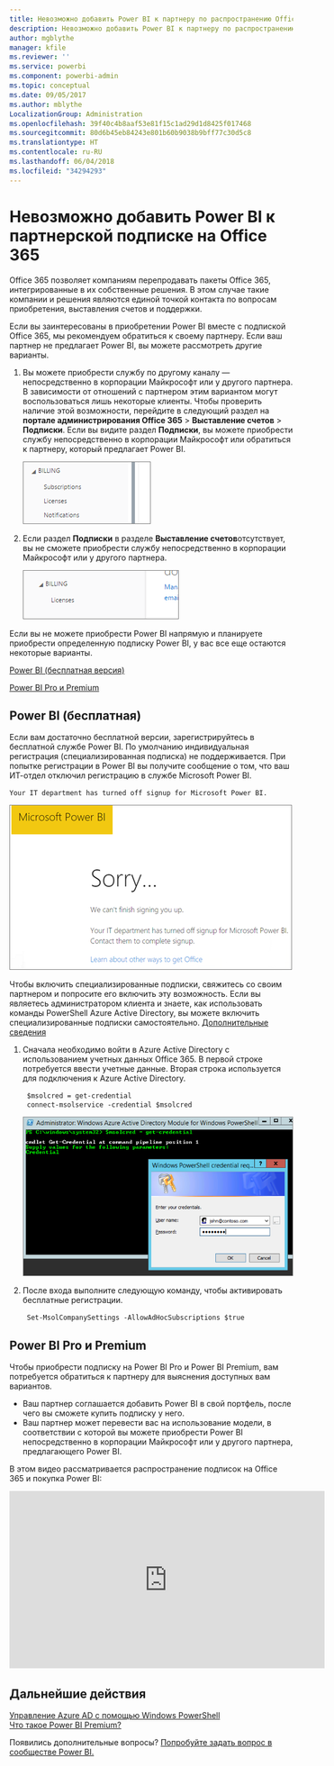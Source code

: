 ```yaml
---
title: Невозможно добавить Power BI к партнеру по распространению Office 365
description: Невозможно добавить Power BI к партнеру по распространению подписок на Office 365. Модель распространения подписок — это модель приобретения, используемая для Office 365.
author: mgblythe
manager: kfile
ms.reviewer: ''
ms.service: powerbi
ms.component: powerbi-admin
ms.topic: conceptual
ms.date: 09/05/2017
ms.author: mblythe
LocalizationGroup: Administration
ms.openlocfilehash: 39f40c4b8aaf53e81f15c1ad29d1d8425f017468
ms.sourcegitcommit: 80d6b45eb84243e801b60b9038b9bff77c30d5c8
ms.translationtype: HT
ms.contentlocale: ru-RU
ms.lasthandoff: 06/04/2018
ms.locfileid: "34294293"
---
```

# <a name="unable-to-add-power-bi-to-office-365-partner-subscription"></a>Невозможно добавить Power BI к партнерской подписке на Office 365
Office 365 позволяет компаниям перепродавать пакеты Office 365, интегрированные в их собственные решения. В этом случае такие компании и решения являются единой точкой контакта по вопросам приобретения, выставления счетов и поддержки.

Если вы заинтересованы в приобретении Power BI вместе с подпиской Office 365, мы рекомендуем обратиться к своему партнеру. Если ваш партнер не предлагает Power BI, вы можете рассмотреть другие варианты.

1. Вы можете приобрести службу по другому каналу — непосредственно в корпорации Майкрософт или у другого партнера. В зависимости от отношений с партнером этим вариантом могут воспользоваться лишь некоторые клиенты. Чтобы проверить наличие этой возможности, перейдите в следующий раздел на **портале администрирования Office 365** > **Выставление счетов** > **Подписки**. Если вы видите раздел **Подписки**, вы можете приобрести службу непосредственно в корпорации Майкрософт или обратиться к партнеру, который предлагает Power BI.
   
    ![](media/service-admin-syndication-partner/billingsub.png)
2. Если раздел **Подписки** в разделе **Выставление счетов**отсутствует, вы не сможете приобрести службу непосредственно в корпорации Майкрософт или у другого партнера. 
   
   ![](media/service-admin-syndication-partner/billing.png)

Если вы не можете приобрести Power BI напрямую и планируете приобрести определенную подписку Power BI, у вас все еще остаются некоторые варианты.

[Power BI (бесплатная версия)](#power-bi-free)

[Power BI Pro и Premium](#power-bi-pro)

## <a name="power-bi-free"></a>Power BI (бесплатная)
Если вам достаточно бесплатной версии, зарегистрируйтесь в бесплатной службе Power BI. По умолчанию индивидуальная регистрация (специализированная подписка) не поддерживается. При попытке регистрации в Power BI вы получите сообщение о том, что ваш ИТ-отдел отключил регистрацию в службе Microsoft Power BI.

    Your IT department has turned off signup for Microsoft Power BI.

![](media/service-admin-syndication-partner/sorry.png)

Чтобы включить специализированные подписки, свяжитесь со своим партнером и попросите его включить эту возможность. Если вы являетесь администратором клиента и знаете, как использовать команды PowerShell Azure Active Directory, вы можете включить специализированные подписки самостоятельно. [Дополнительные сведения](https://technet.microsoft.com/library/jj151815.aspx)

1. Сначала необходимо войти в Azure Active Directory с использованием учетных данных Office 365. В первой строке потребуется ввести учетные данные. Вторая строка используется для подключения к Azure Active Directory.
   
        $msolcred = get-credential
        connect-msolservice -credential $msolcred
   
    ![](media/service-admin-syndication-partner/aad-signin.png)
2. После входа выполните следующую команду, чтобы активировать бесплатные регистрации.
   
        Set-MsolCompanySettings -AllowAdHocSubscriptions $true

## <a name="power-bi-pro-and-premium"></a>Power BI Pro и Premium
Чтобы приобрести подписку на Power BI Pro и Power BI Premium, вам потребуется обратиться к партнеру для выяснения доступных вам вариантов.

* Ваш партнер соглашается добавить Power BI в свой портфель, после чего вы сможете купить подписку у него.
* Ваш партнер может перевести вас на использование модели, в соответствии с которой вы можете приобрести Power BI непосредственно в корпорации Майкрософт или у другого партнера, предлагающего Power BI.

В этом видео рассматривается распространение подписок на Office 365 и покупка Power BI:

<iframe width="560" height="315" src="https://www.youtube.com/embed/C357phT94A8" frameborder="0" allowfullscreen></iframe>

## <a name="next-steps"></a>Дальнейшие действия
[Управление Azure AD с помощью Windows PowerShell](https://technet.microsoft.com/library/jj151815.aspx)  
[Что такое Power BI Premium?](service-premium.md)

Появились дополнительные вопросы? [Попробуйте задать вопрос в сообществе Power BI.](http://community.powerbi.com/)

